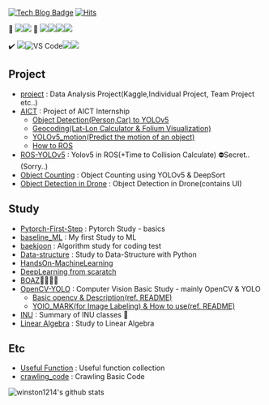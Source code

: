 [![Tech Blog Badge](http://img.shields.io/badge/-Tech%20blog-black?style=flat-square&logo=github&link=https://bigdata-analyst.tistory.com/)](https://bigdata-analyst.tistory.com/) 
[![Hits](https://hits.seeyoufarm.com/api/count/incr/badge.svg?url=https%3A%2F%2Fgithub.com%2Fwinston1214%2Fhit-counter&count_bg=%2379C83D&title_bg=%23555555&icon=&icon_color=%23E7E7E7&title=hits&edge_flat=false)](https://hits.seeyoufarm.com)

🥇  <img src="https://img.shields.io/badge/Python-3776AB?style={style}&logo=Python&logoColor=white"/><img src="https://img.shields.io/badge/PyTorch-EE4C2C?style={style}&logo=PyTorch&logoColor=white"/></a>      🥈  <img src="https://img.shields.io/badge/R-276DC3?style={style}&logo=R&logoColor=white"/><img src="https://img.shields.io/badge/ROS-22314E?style={style}&logo=ROS&logoColor=white"/></a><img src="https://img.shields.io/badge/PostgreSQL-336791?style={style}&logo=PostgreSQL&logoColor=white"/></a></a><img src="https://img.shields.io/badge/Qgis-589632?style={style}&logo=Qgis&logoColor=white"/></a>     

✔️  <img src="https://img.shields.io/badge/Jupyter-F37626?style={style}&logo=Jupyter&logoColor=white"/>![VS Code](https://img.shields.io/badge/visualstudiocode-blue.svg?logo=visual-studio-code)<img src="https://img.shields.io/badge/Ubuntu-E95420?style={style}&logo=Ubuntu&logoColor=white"/><img src="https://img.shields.io/badge/NVIDIA_MiniPC-76B900?style={style}&logo=NVIDIA&logoColor=white"/>

## Project
- <a href='https://github.com/winston1214/project'>project</a> : Data Analysis Project(Kaggle,Individual Project, Team Project etc..)
- <a href='https://github.com/winston1214/AICT'>AICT</a> : Project of AICT Internship
  - <a href='https://github.com/winston1214/AICT/tree/master/yolov5'> Object Detection(Person,Car) to YOLOv5</a>
  - <a href='https://github.com/winston1214/AICT/tree/master/Tram/geocoding'>Geocoding(Lat-Lon Calculator & Folium Visualization)</a>
  - <a href='https://github.com/winston1214/AICT/tree/master/yolov5_motion'>YOLOv5_motion(Predict the motion of an object)</a>
  - <a href='https://github.com/winston1214/AICT/tree/master/ROS'>How to ROS</a>
- <a href='https://github.com/winston1214/ROS-YOLOv5'>ROS-YOLOv5</a> : Yolov5 in ROS(+Time to Collision Calculate) ⛔Secret..(Sorry..)  
- <a href='https://github.com/winston1214/Car_Counting'>Object Counting</a> : Object Counting using YOLOv5 & DeepSort
- <a href='https://github.com/winston1214/Object_Detection_Drone'>Object Detection in Drone</a> : Object Detection in Drone(contains UI)

## Study
- <a href='https://github.com/winston1214/Pytorch-First-Step'>Pytorch-First-Step</a> : Pytorch Study - basics
- <a href='https://github.com/winston1214/baseline_ML'>baseline_ML</a> : My first Study to ML
- <a href='https://github.com/winston1214/baekjoon'>baekjoon</a> : Algorithm study for coding test
- <a href='https://github.com/winston1214/Data-structure'>Data-structure</a> : Study to Data-Structure with Python
- <a href='https://github.com/winston1214/HandsOn-ML'>HandsOn-MachineLearning</a>
- <a href='https://github.com/winston1214/DeepLearning-from-scratch'>DeepLearning from scaratch</a>
- <a href='https://github.com/winston1214/BOAZ'>BOAZ</a>👨‍👨‍👧‍👧
- <a href='https://github.com/winston1214/OpenCV-YOLO'>OpenCV-YOLO</a> : Computer Vision Basic Study - mainly OpenCV & YOLO
  - <a href='https://github.com/winston1214/OpenCV-YOLO/tree/master/prac_opencv'>Basic opencv & Description(ref. README)</a>
  - <a href='https://github.com/winston1214/OpenCV-YOLO/tree/master/Yolo_mark'>YOlO_MARK(for Image Labeling) & How to use(ref. README)</a>
- <a href='https://github.com/winston1214/INU'>INU</a> : Summary of INU classes 🏫
- <a href='https://github.com/winston1214/Linear_Algebra'>Linear Algebra</a> : Study to Linear Algebra
## Etc
- <a href='https://github.com/winston1214/Useful-Function'>Useful Function</a> : Useful function collection
- <a href='https://github.com/winston1214/crawling_code'>crawling_code</a> : Crawling Basic Code

![winston1214's github stats](https://github-readme-stats.vercel.app/api?username=winston1214&show_icons=true&theme=cobalt)

